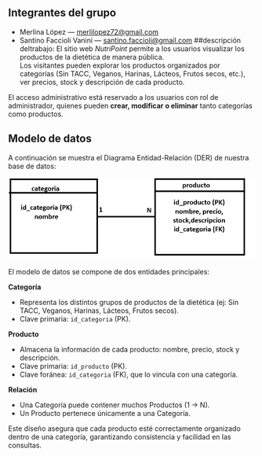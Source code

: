 ## Integrantes del grupo

- Merlina López — merlilopez72@gmail.com
- Santino Faccioli Vanini — santino.faccioli@gmail.com
##descripción deltrabajo:
El sitio web *NutriPoint* permite a los usuarios visualizar los productos de la dietética de manera pública.  
Los visitantes pueden explorar los productos organizados por categorías (Sin TACC, Veganos, Harinas, Lácteos, Frutos secos, etc.), ver precios, stock y descripción de cada producto.

El acceso administrativo está reservado a los usuarios con rol de administrador, quienes pueden **crear, modificar o eliminar** tanto categorías como productos.  

## Modelo de datos
A continuación se muestra el Diagrama Entidad-Relación (DER) de nuestra base de datos:

![DER de NutriPoint](DER_nutripoint.png)

El modelo de datos se compone de dos entidades principales:

**Categoría**  
- Representa los distintos grupos de productos de la dietética (ej: Sin TACC, Veganos, Harinas, Lácteos, Frutos secos).  
- Clave primaria: `id_categoria` (PK).

**Producto**  
- Almacena la información de cada producto: nombre, precio, stock y descripción.  
- Clave primaria: `id_producto` (PK).  
- Clave foránea: `id_categoria` (FK), que lo vincula con una categoría.

**Relación**  
- Una Categoría puede contener muchos Productos (1 → N).  
- Un Producto pertenece únicamente a una Categoría.

Este diseño asegura que cada producto esté correctamente organizado dentro de una categoría, garantizando consistencia y facilidad en las consultas.
